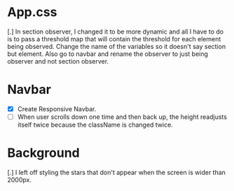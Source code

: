 # App.css

[.] In section observer, I changed it to be more dynamic and all I have to do is to pass a threshold map that will contain the threshold for each element being observed. Change the name of the variables so it doesn't say section but element. Also go to navbar and rename the observer to just being observer and not section observer.

# Navbar

- [x] Create Responsive Navbar.
- [ ] When user scrolls down one time and then back up, the height readjusts itself twice because the className is changed twice.

# Background

[.] I left off styling the stars that don't appear when the screen is wider than 2000px.
